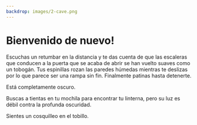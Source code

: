 ```yaml
---
backdrop: images/2-cave.png
---
```


# Bienvenido de nuevo!

Escuchas un retumbar en la distancia y te das cuenta de que las escaleras que conducen a la puerta que se acaba de abrir se han vuelto suaves como un tobogán. Tus espinillas rozan las paredes húmedas mientras te deslizas por lo que parece ser una rampa sin fin. Finalmente patinas hasta detenerte.

Está completamente oscuro.

Buscas a tientas en tu mochila para encontrar tu linterna, pero su luz es débil contra la profunda oscuridad.

Sientes un cosquilleo en el tobillo.

<Page url="bugs" condition="none" action="¡Tu tobillo está cubierto de arañas!" />
